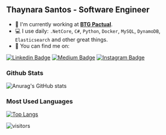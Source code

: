 ## Thaynara Santos - Software Engineer

- 🏦 I'm currently working at <a href="https://www.btgpactual.com/">**BTG Pactual**</a>.
- 💻 I use daily: `.NetCore`, `C#`, `Python`, `Docker`, `MySQL`, `DynamoDB`, `Elasticsearch` and other great things.
- 🔎 You can find me on: 

[![Linkedin Badge](https://img.shields.io/badge/LinkedIn-%230077B5.svg?&style=flat-square&logo=linkedin&logoColor=30C7EB&color=071A2C&link=https://www.linkedin.com/in/thaynarasantos/?locale=en_US)](https://www.linkedin.com/in/thaynarasantos/?locale=en_US)
[![Medium Badge](https://img.shields.io/badge/Medium-%2312100E.svg?&style=flat-square&logo=medium&logoColor=30C7EB&color=071A2C&link=https://medium.com/@thaynaracsantos)](https://medium.com/@thaynaracsantos)
[![Instagram Badge](https://img.shields.io/badge/Instagram-%23E4405F.svg?&style=flat-square&logo=instagram&logoColor=30C7EB&color=071A2C&link=https://www.instagram.com/thaynaracsantos)](https://www.instagram.com/thaynaracsantos)

### Github Stats
![Anurag's GitHub stats](https://github-readme-stats.vercel.app/api?username=thaynaracsantos&count_private=true&show_icons=true&hide_title=true&theme=react)  

### Most Used Languages
[![Top Langs](https://github-readme-stats.vercel.app/api/top-langs/?username=thaynaracsantos&hide_title=true&theme=react&layout=compact&hide=html)](https://github.com/anuraghazra/github-readme-stats)

![visitors](https://komarev.com/ghpvc/?username=thaynaracsantos&color=30C7EB&style=flat-square)
